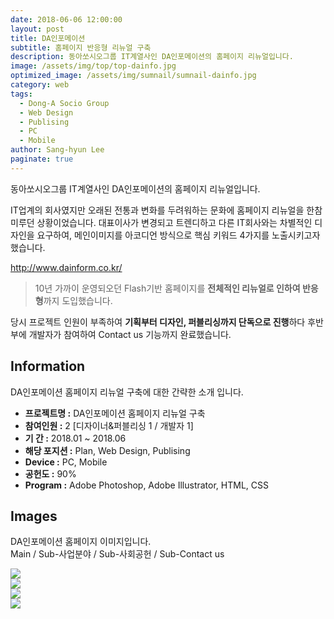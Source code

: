 ```yaml
---
date: 2018-06-06 12:00:00
layout: post
title: DA인포메이션
subtitle: 홈페이지 반응형 리뉴얼 구축
description: 동아쏘시오그룹 IT계열사인 DA인포메이션의 홈페이지 리뉴얼입니다.
image: /assets/img/top/top-dainfo.jpg
optimized_image: /assets/img/sumnail/sumnail-dainfo.jpg
category: web
tags:
  - Dong-A Socio Group
  - Web Design
  - Publising
  - PC
  - Mobile
author: Sang-hyun Lee
paginate: true
---
```


<link rel="stylesheet" href="/assets/css/slick.css">
<link rel="stylesheet" href="/assets/css/slick-theme.css">


동아쏘시오그룹 IT계열사인 DA인포메이션의 홈페이지 리뉴얼입니다.

IT업계의 회사였지만 오래된 전통과 변화를 두려워하는 문화에 홈페이지 리뉴얼을 한참 미루던 상황이었습니다. 
대표이사가 변경되고 트렌디하고 다른 IT회사와는 차별적인 디자인을 요구하여, 메인이미지를 아코디언 방식으로 핵심 키워드 4가지를 노출시키고자 했습니다.

<a href="http://www.dainform.co.kr/" target="_blank">http://www.dainform.co.kr/</a>


> 10년 가까이 운영되오던 Flash기반 홈페이지를 **전체적인 리뉴얼로 인하여 반응형**까지 도입했습니다.

당시 프로젝트 인원이 부족하여 **기획부터 디자인, 퍼블리싱까지 단독으로 진행**하다 후반부에 개발자가 참여하여 Contact us 기능까지 완료했습니다.


<!--page-->

## Information

DA인포메이션 홈페이지 리뉴얼 구축에 대한 간략한 소개 입니다.

- **프로젝트명 :** DA인포메이션 홈페이지 리뉴얼 구축
- **참여인원 :** 2 [디자이너&퍼블리싱 1 / 개발자 1]
- **기 간 :** 2018.01 ~ 2018.06
- **해당 포지션 :** Plan, Web Design, Publising
- **Device :** PC, Mobile
- **공헌도 :** 90%
- **Program :** Adobe Photoshop, Adobe Illustrator, HTML, CSS


<!--page-->

## Images

DA인포메이션 홈페이지 이미지입니다.<br>
Main / Sub-사업분야 / Sub-사회공헌 / Sub-Contact us

<section class="quotes">
  <div class="bubble">
    <img src="/assets/img/slide/dainfo01.jpg" />
  </div>
  <div class="bubble">
    <img src="/assets/img/slide/dainfo02.jpg" /> 
  </div>
  <div class="bubble">
    <img src="/assets/img/slide/dainfo03.jpg" /> 
  </div>
  <div class="bubble">
    <img src="/assets/img/slide/dainfo04.jpg" /> 
  </div>
</section>

<p></p>
<p></p>



<!--page-->



<script type="text/javascript" src="https://cdnjs.cloudflare.com/ajax/libs/jquery/2.1.3/jquery.min.js"></script>
<script type="text/javascript" src="https://cdn.jsdelivr.net/jquery.slick/1.5.0/slick.min.js"></script>

<script>
	$('.quotes').slick({
  dots: true,
  infinite: true,
  autoplay: false,
  autoplaySpeed: 6000,
  speed: 800,
  slidesToShow: 1,
  adaptiveHeight: true
});
$( document ).ready(function() {
$('.no-fouc').removeClass('no-fouc');
});
</script>